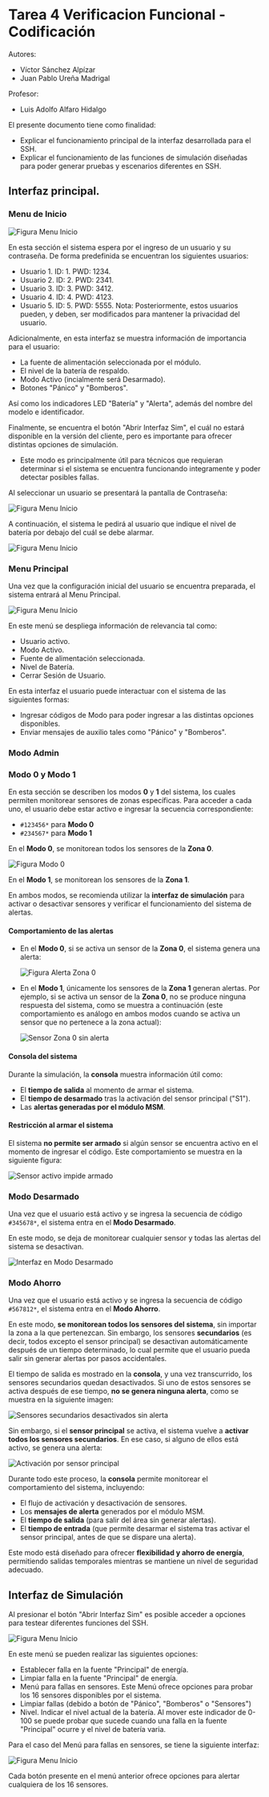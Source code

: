 # Tarea 4 Verificacion Funcional - Codificación

Autores:
- Víctor Sánchez Alpízar
- Juan Pablo Ureña Madrigal

Profesor:
- Luis Adolfo Alfaro Hidalgo

El presente documento tiene como finalidad:
- Explicar el funcionamiento principal de la interfaz desarrollada para el SSH.
- Explicar el funcionamiento de las funciones de simulación diseñadas para poder generar pruebas y escenarios diferentes en SSH.

## Interfaz principal.

### Menu de Inicio

![Figura Menu Inicio](Figuras/Menu_Inicio.PNG)

En esta sección el sistema espera por el ingreso de un usuario y su contraseña. De forma predefinida se encuentran los siguientes usuarios:
- Usuario 1. ID: 1. PWD: 1234.
- Usuario 2. ID: 2. PWD: 2341.
- Usuario 3. ID: 3. PWD: 3412.
- Usuario 4. ID: 4. PWD: 4123.
- Usuario 5. ID: 5. PWD: 5555.
Nota: Posteriormente, estos usuarios pueden, y deben, ser modificados para mantener la privacidad del usuario.

Adicionalmente, en esta interfaz se muestra información de importancia para el usuario:
- La fuente de alimentación seleccionada por el módulo.
- El nivel de la batería de respaldo.
- Modo Activo (incialmente será Desarmado).
- Botones "Pánico" y "Bomberos".

Así como los indicadores LED "Batería" y "Alerta", además del nombre del modelo e identificador.

Finalmente, se encuentra el botón "Abrir Interfaz Sim", el cuál no estará disponible en la versión del cliente, pero es importante para ofrecer distintas opciones de simulación.
- Este modo es principalmente útil para técnicos que requieran determinar si el sistema se encuentra funcionando integramente y poder detectar posibles fallas.

Al seleccionar un usuario se presentará la pantalla de Contraseña:

![Figura Menu Inicio](Figuras/Menu_Inicio_Contraseña.PNG)

A continuación, el sistema le pedirá al usuario que indique el nivel de batería por debajo del cuál se debe alarmar.

![Figura Menu Inicio](Figuras/Menu_Inicio_BatLvl.PNG)

### Menu Principal

Una vez que la configuración inicial del usuario se encuentra preparada, el sistema entrará al Menu Principal.

![Figura Menu Inicio](Figuras/Menu_Principal.PNG)

En este menú se despliega información de relevancia tal como:
- Usuario activo.
- Modo Activo.
- Fuente de alimentación seleccionada.
- Nivel de Batería.
- Cerrar Sesión de Usuario.

En esta interfaz el usuario puede interactuar con el sistema de las siguientes formas:
- Ingresar códigos de Modo para poder ingresar a las distintas opciones disponibles.
- Enviar mensajes de auxilio tales como "Pánico" y "Bomberos".

### Modo Admin


### Modo 0 y Modo 1

En esta sección se describen los modos **0** y **1** del sistema, los cuales permiten monitorear sensores de zonas específicas. Para acceder a cada uno, el usuario debe estar activo e ingresar la secuencia correspondiente:

- `#123456*` para **Modo 0**
- `#234567*` para **Modo 1**

En el **Modo 0**, se monitorean todos los sensores de la **Zona 0**.

![Figura Modo 0](Figuras/Modo0.png)

En el **Modo 1**, se monitorean los sensores de la **Zona 1**.

En ambos modos, se recomienda utilizar la **interfaz de simulación** para activar o desactivar sensores y verificar el funcionamiento del sistema de alertas.

#### Comportamiento de las alertas

- En el **Modo 0**, si se activa un sensor de la **Zona 0**, el sistema genera una alerta:

  ![Figura Alerta Zona 0](Figuras/Modo0_Alerta.png)

- En el **Modo 1**, únicamente los sensores de la **Zona 1** generan alertas. Por ejemplo, si se activa un sensor de la **Zona 0**, no se produce ninguna respuesta del sistema, como se muestra a continuación (este comportamiento es análogo en ambos modos cuando se activa un sensor que no pertenece a la zona actual):

  ![Sensor Zona 0 sin alerta](Figuras/Modo1_SensorZona0SinAlerta.png)

#### Consola del sistema

Durante la simulación, la **consola** muestra información útil como:

- El **tiempo de salida** al momento de armar el sistema.
- El **tiempo de desarmado** tras la activación del sensor principal ("S1").
- Las **alertas generadas por el módulo MSM**.

#### Restricción al armar el sistema

El sistema **no permite ser armado** si algún sensor se encuentra activo en el momento de ingresar el código. Este comportamiento se muestra en la siguiente figura:

![Sensor activo impide armado](Figuras/SensorActivo_ImpideArmado.png)


### Modo Desarmado

Una vez que el usuario está activo y se ingresa la secuencia de código `#345678*`, el sistema entra en el **Modo Desarmado**.

En este modo, se deja de monitorear cualquier sensor y todas las alertas del sistema se desactivan.

![Interfaz en Modo Desarmado](Figuras/ModoDesarmado.png)



### Modo Ahorro

Una vez que el usuario está activo y se ingresa la secuencia de código `#567812*`, el sistema entra en el **Modo Ahorro**.

En este modo, **se monitorean todos los sensores del sistema**, sin importar la zona a la que pertenezcan. Sin embargo, los sensores **secundarios** (es decir, todos excepto el sensor principal) se desactivan automáticamente después de un tiempo determinado, lo cual permite que el usuario pueda salir sin generar alertas por pasos accidentales.

El tiempo de salida es mostrado en la **consola**, y una vez transcurrido, los sensores secundarios quedan desactivados. Si uno de estos sensores se activa después de ese tiempo, **no se genera ninguna alerta**, como se muestra en la siguiente imagen:

![Sensores secundarios desactivados sin alerta](Figuras/ModoAhorro_SensorSecundarioSinAlerta.png)

Sin embargo, si el **sensor principal** se activa, el sistema vuelve a **activar todos los sensores secundarios**. En ese caso, si alguno de ellos está activo, se genera una alerta:

![Activación por sensor principal](Figuras/ModoAhorro_AlertaPorSensorSecundario.png)

Durante todo este proceso, la **consola** permite monitorear el comportamiento del sistema, incluyendo:

- El flujo de activación y desactivación de sensores.
- Los **mensajes de alerta** generados por el módulo MSM.
- El **tiempo de salida** (para salir del área sin generar alertas).
- El **tiempo de entrada** (que permite desarmar el sistema tras activar el sensor principal, antes de que se dispare una alerta).

Este modo está diseñado para ofrecer **flexibilidad y ahorro de energía**, permitiendo salidas temporales mientras se mantiene un nivel de seguridad adecuado.

## Interfaz de Simulación

Al presionar el botón "Abrir Interfaz Sim" es posible acceder a opciones para testear diferentes funciones del SSH.

![Figura Menu Inicio](Figuras/Menu_Sim.PNG)

En este menú se pueden realizar las siguientes opciones:
- Establecer falla en la fuente "Principal" de energía.
- Limpiar falla en la fuente "Principal" de energía.
- Menú para fallas en sensores. Este Menú ofrece opciones para probar los 16 sensores disponibles por el sistema.
- Limpiar fallas (debido a botón de "Pánico", "Bomberos" o "Sensores")
- Nivel. Indicar el nivel actual de la batería. Al mover este indicador de 0-100 se puede probar que sucede cuando una falla en la fuente "Principal" ocurre y el nivel de batería varia.

Para el caso del Menú para fallas en sensores, se tiene la siguiente interfaz:

![Figura Menu Inicio](Figuras/Menu_Sim_2.PNG)

Cada botón presente en el menú anterior ofrece opciones para alertar cualquiera de los 16 sensores.
